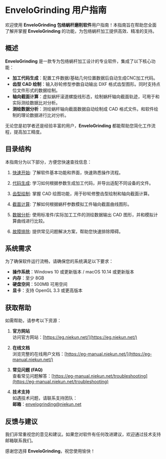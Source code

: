 # EnveloGrinding 用户指南

欢迎使用 **EnveloGrinding 包络蜗杆磨削软件**用户指南！本指南旨在帮助您全面了解并掌握 **EnveloGrinding** 的功能，为包络蜗杆加工提供高效、精准的支持。

## 概述

**EnveloGrinding** 是一款专为包络蜗杆加工设计的专业软件，集成了以下核心功能：
- **加工代码生成**：配置工件数据/基础几何位置数据后自动生成CNC加工代码。
- **齿型 CAD 绘制**：输入砂轮修型参数自动输出 DXF 格式齿型图形。同时支持点位文件形式的数据绘制。
- **轴向截面计算**：虚拟蜗杆滚道螺旋线形态，绘制蜗杆轴向截面轨迹，可用于和实际测绘数据比对分析。
- **测绘数据分析**：测绘蜗杆轴向截面数据自动绘制成 CAD 格式文件。和软件绘制的理论数据进行比对分析。

无论您是初学者还是经验丰富的用户，**EnveloGrinding** 都能帮助您简化工作流程，提高加工精度。

## 目录结构

本指南分为以下部分，方便您快速查找信息：

1. [快速开始](getting_started/README.md): 了解软件基本功能和界面，快速熟悉操作流程。

2. [代码生成](genaration/README.md): 学习如何根据参数生成加工代码，并导出适配不同设备的文件。

3. [齿型绘制](eg_drawing/README.md): 掌握 CAD 绘图功能，用于砂轮修整齿型绘制和轴向截面计算。

4. [截面计算](eg_calc/README.md): 了解如何根据蜗杆参数模拟工件轴向截面曲线图形。

5. [数据分析](eg_analysis/README.md): 使用标准件/实际加工工件的测绘数据输出 CAD 图形，并和模拟计算曲线进行比较。

7. [故障排除](troubleshooting/README.md): 提供常见问题解决方案，帮助您快速排除障碍。

## 系统需求

为了确保软件运行流畅，请确保您的系统满足以下要求：
- **操作系统**：Windows 10 或更新版本 / macOS 10.14 或更新版本
- **内存**：至少 8GB
- **硬盘空间**：500MB 可用空间
- **显卡**：支持 OpenGL 3.3 或更高版本

## 获取帮助

如需帮助，请参考以下资源：

1. **官方网站**  
   访问官方网站：[https://eg.niekun.net/](https://eg.niekun.net/)

2. **在线文档**  
   浏览完整的在线用户文档：[https://eg-manual.niekun.net/](https://eg-manual.niekun.net/)

3. **常见问题 (FAQ)**  
   查看常见问题解答：[https://eg-manual.niekun.net/troubleshooting](https://eg-manual.niekun.net/troubleshooting)

4. **技术支持**  
   如遇技术问题，请联系支持团队：  
   **邮箱**：[envelogrinding@niekun.net](mailto:envelogrinding@niekun.net)

## 反馈与建议

我们非常重视您的意见和建议。如果您对软件有任何改进建议，欢迎通过技术支持邮箱联系我们。

感谢您选择 **EnveloGrinding**，祝您使用愉快！
